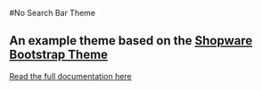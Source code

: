 #No Search Bar Theme
## An example theme based on the [Shopware Bootstrap Theme](https://github.com/conexco/shopware-bootstrap-theme)

[Read the full documentation here](https://conexco.github.io/shopware-bootstrap-theme)